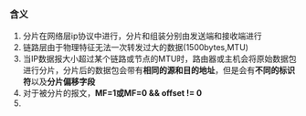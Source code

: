 ### **含义**
1. 分片在网络层ip协议中进行，分片和组装分别由发送端和接收端进行
2. 链路层由于物理特征无法一次转发过大的数据(1500bytes,MTU)
3. 当IP数据报大小超过某个链路或节点的MTU时，路由器或主机会将原始数据包进行分片，分片后的数据包会带有**相同的源和目的地址**，但是会有**不同的标识符**以及**分片偏移字段**
4. 对于被分片的报文，**MF=1或MF=0 && offset != 0**
5. 